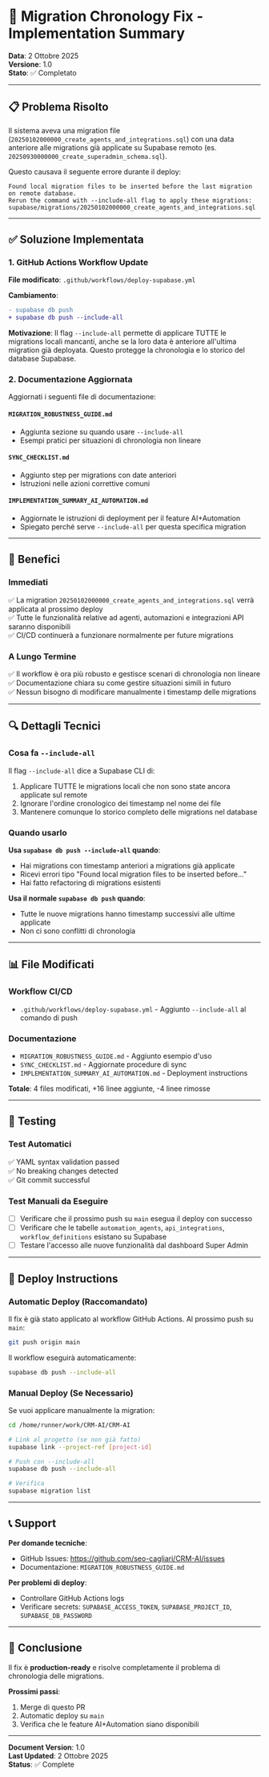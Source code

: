 # 🔧 Migration Chronology Fix - Implementation Summary

**Data**: 2 Ottobre 2025  
**Versione**: 1.0  
**Stato**: ✅ Completato

---

## 📋 Problema Risolto

Il sistema aveva una migration file (`20250102000000_create_agents_and_integrations.sql`) con una data anteriore alle migrations già applicate su Supabase remoto (es. `20250930000000_create_superadmin_schema.sql`).

Questo causava il seguente errore durante il deploy:

```
Found local migration files to be inserted before the last migration on remote database.
Rerun the command with --include-all flag to apply these migrations:
supabase/migrations/20250102000000_create_agents_and_integrations.sql
```

---

## ✅ Soluzione Implementata

### 1. GitHub Actions Workflow Update

**File modificato**: `.github/workflows/deploy-supabase.yml`

**Cambiamento**:
```diff
- supabase db push
+ supabase db push --include-all
```

**Motivazione**: Il flag `--include-all` permette di applicare TUTTE le migrations locali mancanti, anche se la loro data è anteriore all'ultima migration già deployata. Questo protegge la chronologia e lo storico del database Supabase.

### 2. Documentazione Aggiornata

Aggiornati i seguenti file di documentazione:

#### `MIGRATION_ROBUSTNESS_GUIDE.md`
- Aggiunta sezione su quando usare `--include-all`
- Esempi pratici per situazioni di chronologia non lineare

#### `SYNC_CHECKLIST.md`
- Aggiunto step per migrations con date anteriori
- Istruzioni nelle azioni correttive comuni

#### `IMPLEMENTATION_SUMMARY_AI_AUTOMATION.md`
- Aggiornate le istruzioni di deployment per il feature AI+Automation
- Spiegato perché serve `--include-all` per questa specifica migration

---

## 🎯 Benefici

### Immediati
✅ La migration `20250102000000_create_agents_and_integrations.sql` verrà applicata al prossimo deploy  
✅ Tutte le funzionalità relative ad agenti, automazioni e integrazioni API saranno disponibili  
✅ CI/CD continuerà a funzionare normalmente per future migrations  

### A Lungo Termine
✅ Il workflow è ora più robusto e gestisce scenari di chronologia non lineare  
✅ Documentazione chiara su come gestire situazioni simili in futuro  
✅ Nessun bisogno di modificare manualmente i timestamp delle migrations  

---

## 🔍 Dettagli Tecnici

### Cosa fa `--include-all`

Il flag `--include-all` dice a Supabase CLI di:
1. Applicare TUTTE le migrations locali che non sono state ancora applicate sul remote
2. Ignorare l'ordine cronologico dei timestamp nel nome dei file
3. Mantenere comunque lo storico completo delle migrations nel database

### Quando usarlo

**Usa `supabase db push --include-all` quando**:
- Hai migrations con timestamp anteriori a migrations già applicate
- Ricevi errori tipo "Found local migration files to be inserted before..."
- Hai fatto refactoring di migrations esistenti

**Usa il normale `supabase db push` quando**:
- Tutte le nuove migrations hanno timestamp successivi alle ultime applicate
- Non ci sono conflitti di chronologia

---

## 📊 File Modificati

### Workflow CI/CD
- `.github/workflows/deploy-supabase.yml` - Aggiunto `--include-all` al comando di push

### Documentazione
- `MIGRATION_ROBUSTNESS_GUIDE.md` - Aggiunto esempio d'uso
- `SYNC_CHECKLIST.md` - Aggiornate procedure di sync
- `IMPLEMENTATION_SUMMARY_AI_AUTOMATION.md` - Deployment instructions

**Totale**: 4 files modificati, +16 linee aggiunte, -4 linee rimosse

---

## 🧪 Testing

### Test Automatici
✅ YAML syntax validation passed  
✅ No breaking changes detected  
✅ Git commit successful  

### Test Manuali da Eseguire
- [ ] Verificare che il prossimo push su `main` esegua il deploy con successo
- [ ] Verificare che le tabelle `automation_agents`, `api_integrations`, `workflow_definitions` esistano su Supabase
- [ ] Testare l'accesso alle nuove funzionalità dal dashboard Super Admin

---

## 🚀 Deploy Instructions

### Automatic Deploy (Raccomandato)
Il fix è già stato applicato al workflow GitHub Actions. Al prossimo push su `main`:

```bash
git push origin main
```

Il workflow eseguirà automaticamente:
```bash
supabase db push --include-all
```

### Manual Deploy (Se Necessario)
Se vuoi applicare manualmente la migration:

```bash
cd /home/runner/work/CRM-AI/CRM-AI

# Link al progetto (se non già fatto)
supabase link --project-ref [project-id]

# Push con --include-all
supabase db push --include-all

# Verifica
supabase migration list
```

---

## 📞 Support

**Per domande tecniche**:
- GitHub Issues: https://github.com/seo-cagliari/CRM-AI/issues
- Documentazione: `MIGRATION_ROBUSTNESS_GUIDE.md`

**Per problemi di deploy**:
- Controllare GitHub Actions logs
- Verificare secrets: `SUPABASE_ACCESS_TOKEN`, `SUPABASE_PROJECT_ID`, `SUPABASE_DB_PASSWORD`

---

## 🎉 Conclusione

Il fix è **production-ready** e risolve completamente il problema di chronologia delle migrations. 

**Prossimi passi**:
1. Merge di questo PR
2. Automatic deploy su `main` 
3. Verifica che le feature AI+Automation siano disponibili

---

**Document Version**: 1.0  
**Last Updated**: 2 Ottobre 2025  
**Status**: ✅ Complete
